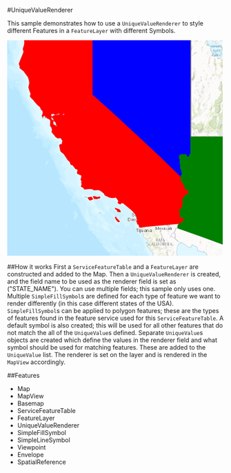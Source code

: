 #UniqueValueRenderer

This sample demonstrates how to use a `UniqueValueRenderer` to style different Features in a `FeatureLayer` with different Symbols.

![](screenshot.png)

##How it works
First a `ServiceFeatureTable` and a `FeatureLayer` are constructed and added to the Map. Then a `UniqueValueRenderer` is created, and the field name to be used as the renderer field is set as ("STATE_NAME"). You can use multiple fields; this sample only uses one. Multiple `SimpleFillSymbol`s are defined for each type of feature we want to render differently (in this case different states of the USA). `SimpleFillSymbol`s can be applied to polygon features; these are the types of features found in the feature service used for this `ServiceFeatureTable`. A default symbol is also created; this will be used for all other features that do not match the all of the `UniqueValue`s defined. Separate `UniqueValue`s objects are created which define the values in the renderer field and what symbol should be used for matching features. These are added to the `UniqueValue` list. The renderer is set on the layer and is rendered in the `MapView` accordingly.

##Features
- Map
- MapView
- Basemap
- ServiceFeatureTable
- FeatureLayer
- UniqueValueRenderer
- SimpleFillSymbol
- SimpleLineSymbol
- Viewpoint
- Envelope
- SpatialReference
